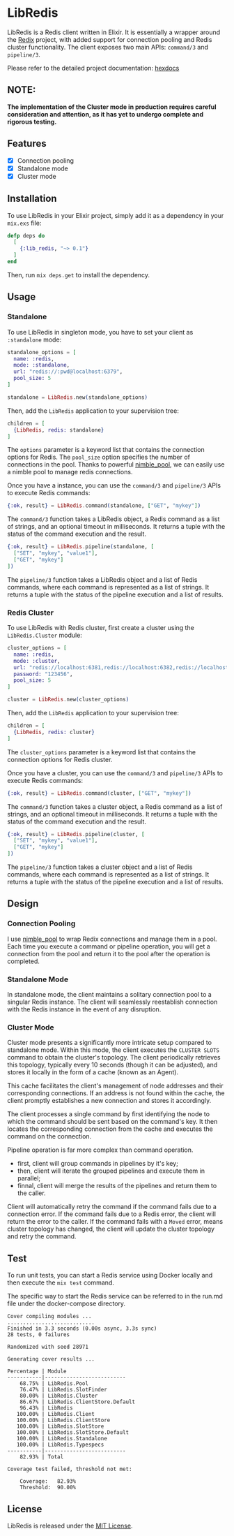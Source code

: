 <!-- MDOC !-->
# LibRedis

LibRedis is a Redis client written in Elixir. It is essentially a wrapper around the [Redix](https://github.com/whatyouhide/redix) project, with added support for connection pooling and Redis cluster functionality. 
The client exposes two main APIs: `command/3` and `pipeline/3`.

Please refer to the detailed project documentation: [hexdocs](https://hexdocs.pm/lib_redis/0.1.0/LibRedis.html)

## NOTE:
**The implementation of the Cluster mode in production requires careful consideration and attention, as it has yet to undergo complete and rigorous testing.**

## Features
- [x] Connection pooling
- [x] Standalone mode
- [x] Cluster mode

## Installation

To use LibRedis in your Elixir project, simply add it as a dependency in your `mix.exs` file:

```elixir
defp deps do
  [
    {:lib_redis, "~> 0.1"}
  ]
end
```

Then, run `mix deps.get` to install the dependency.

## Usage

### Standalone

To use LibRedis in singleton mode, you have to set your client as `:standalone` mode:

```elixir
standalone_options = [
  name: :redis,
  mode: :standalone,
  url: "redis://:pwd@localhost:6379",
  pool_size: 5
]

standalone = LibRedis.new(standalone_options)
```

Then, add the `LibRedis` application to your supervision tree:

```elixir
children = [
  {LibRedis, redis: standalone}
]
```

The `options` parameter is a keyword list that contains the connection options for Redis. The `pool_size` option specifies the number of connections in the pool.
Thanks to powerful [nimble_pool](https://github.com/dashbitco/nimble_pool), we can easily use a nimble pool to manage redis connections.

Once you have a instance, you can use the `command/3` and `pipeline/3` APIs to execute Redis commands:

```elixir
{:ok, result} = LibRedis.command(standalone, ["GET", "mykey"])
```

The `command/3` function takes a LibRedis object, a Redis command as a list of strings, and an optional timeout in milliseconds. It returns a tuple with the status of the command execution and the result.

```elixir
{:ok, result} = LibRedis.pipeline(standalone, [
  ["SET", "mykey", "value1"],
  ["GET", "mykey"]
])
```

The `pipeline/3` function takes a LibRedis object and a list of Redis commands, where each command is represented as a list of strings. It returns a tuple with the status of the pipeline execution and a list of results.

### Redis Cluster

To use LibRedis with Redis cluster, first create a cluster using the `LibRedis.Cluster` module:

```elixir
cluster_options = [
  name: :redis,
  mode: :cluster,
  url: "redis://localhost:6381,redis://localhost:6382,redis://localhost:6383,redis://localhost:6384,redis://localhost:6385",
  password: "123456",
  pool_size: 5
]

cluster = LibRedis.new(cluster_options)
```

Then, add the `LibRedis` application to your supervision tree:

```elixir
children = [
  {LibRedis, redis: cluster}
]
```

The `cluster_options` parameter is a keyword list that contains the connection options for Redis cluster. 

Once you have a cluster, you can use the `command/3` and `pipeline/3` APIs to execute Redis commands:

```elixir
{:ok, result} = LibRedis.command(cluster, ["GET", "mykey"])
```

The `command/3` function takes a cluster object, a Redis command as a list of strings, and an optional timeout in milliseconds. It returns a tuple with the status of the command execution and the result.

```elixir
{:ok, result} = LibRedis.pipeline(cluster, [
  ["SET", "mykey", "value1"],
  ["GET", "mykey"]
])
```

The `pipeline/3` function takes a cluster object and a list of Redis commands, where each command is represented as a list of strings. It returns a tuple with the status of the pipeline execution and a list of results.

## Design

### Connection Pooling
I use [nimble_pool](https://github.com/dashbitco/nimble_pool) to wrap Redix connections and manage them in a pool. Each time you execute a command or pipeline operation, you will get a connection from the pool and return it to the pool after the operation is completed.

### Standalone Mode
In standalone mode, the client maintains a solitary connection pool to a singular Redis instance. The client will seamlessly reestablish connection with the Redis instance in the event of any disruption.

### Cluster Mode
Cluster mode presents a significantly more intricate setup compared to standalone mode. Within this mode, the client executes the `CLUSTER SLOTS` command to obtain the cluster's topology. The client periodically retrieves this topology, typically every 10 seconds (though it can be adjusted), and stores it locally in the form of a cache (known as an Agent).

This cache facilitates the client's management of node addresses and their corresponding connections. If an address is not found within the cache, the client promptly establishes a new connection and stores it accordingly.

The client processes a single command by first identifying the node to which the command should be sent based on the command's key. It then locates the corresponding connection from the cache and executes the command on the connection.

Pipeline operation is far more complex than command operation. 
- first, client will group commands in pipelines by it's key;
- then, client will iterate the grouped pipelines and execute them in parallel;
- finnal, client will merge the results of the pipelines and return them to the caller.

Client will automatically retry the command if the command fails due to a connection error. If the command fails due to a Redis error, the client will return the error to the caller. If the command fails with a `Moved` error, means cluster topology has changed, the client will update the cluster topology and retry the command.

## Test
To run unit tests, you can start a Redis service using Docker locally and then execute the `mix test` command.

The specific way to start the Redis service can be referred to in the run.md file under the docker-compose directory.

```
Cover compiling modules ...
............................
Finished in 3.3 seconds (0.00s async, 3.3s sync)
28 tests, 0 failures

Randomized with seed 28971

Generating cover results ...

Percentage | Module
-----------|--------------------------
    68.75% | LibRedis.Pool
    76.47% | LibRedis.SlotFinder
    80.00% | LibRedis.Cluster
    86.67% | LibRedis.ClientStore.Default
    96.43% | LibRedis
   100.00% | LibRedis.Client
   100.00% | LibRedis.ClientStore
   100.00% | LibRedis.SlotStore
   100.00% | LibRedis.SlotStore.Default
   100.00% | LibRedis.Standalone
   100.00% | LibRedis.Typespecs
-----------|--------------------------
    82.93% | Total

Coverage test failed, threshold not met:

    Coverage:   82.93%
    Threshold:  90.00%
```

## License

LibRedis is released under the [MIT License](https://opensource.org/licenses/MIT).
